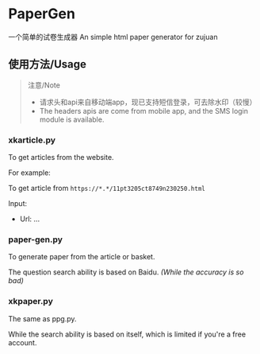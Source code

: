 # PaperGen

一个简单的试卷生成器
An simple html paper generator for zujuan

## 使用方法/Usage

> 注意/Note
> - 请求头和api来自移动端app，现已支持短信登录，可去除水印（较慢）
> - The headers apis are come from mobile app, and the SMS login module is available.

### xkarticle.py

To get articles from the website.

For example:

To get article from `https://*.*/11pt3205ct8749n230250.html`

Input:
- Url: ...

### paper-gen.py

To generate paper from the article or basket.

The question search ability is based on Baidu. *(While the accuracy is so bad)*

### xkpaper.py

The same as ppg.py.

While the search ability is based on itself, which is limited if you're a free account.
